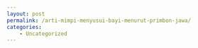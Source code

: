 ```yaml
---
layout: post
permalink: /arti-mimpi-menyusui-bayi-menurut-primbon-jawa/
categories:
    - Uncategorized
---
```


